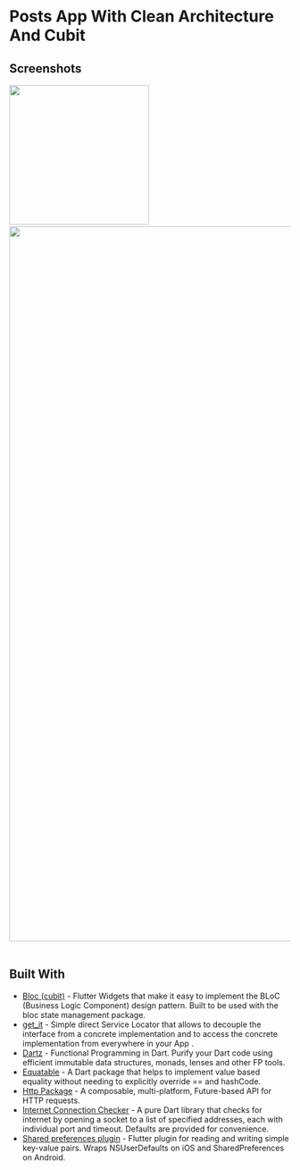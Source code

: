 
# Posts App With Clean Architecture And Cubit

## Screenshots
<img src="https://i.ibb.co/bNLR0Jh/Screenshot-1684007601.png" width="250">&nbsp;
<img src="https://i.ibb.co/fMkTzjZ/Screenshot-2023-05-11-at-4-53-22-AM.png" width="1280">&nbsp;


## Built With

* [Bloc (cubit)](https://pub.dev/packages/flutter_bloc) - Flutter Widgets that make it easy to implement the BLoC (Business Logic Component) design pattern. Built to be used with the bloc state management package.
* [get_it](https://pub.dev/packages/get_it) - Simple direct Service Locator that allows to decouple the interface from a concrete implementation and to access the concrete implementation from everywhere in your App .
* [Dartz](https://pub.dev/packages/dartz) - Functional Programming in Dart. Purify your Dart code using efficient immutable data structures, monads, lenses and other FP tools.
* [Equatable](https://pub.dev/packages/equatable) - A Dart package that helps to implement value based equality without needing to explicitly override == and hashCode.
* [Http Package](https://pub.dev/packages/http) - A composable, multi-platform, Future-based API for HTTP requests.
* [Internet Connection Checker](https://pub.dev/packages/internet_connection_checker) - A pure Dart library that checks for internet by opening a socket to a list of specified addresses, each with individual port and timeout. Defaults are provided for convenience.
* [Shared preferences plugin](https://pub.dev/packages/shared_preferences) - Flutter plugin for reading and writing simple key-value pairs. Wraps NSUserDefaults on iOS and SharedPreferences on Android.

